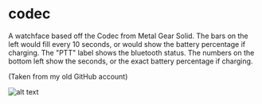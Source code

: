 # codec
A watchface based off the Codec from Metal Gear Solid.
The bars on the left would fill every 10 seconds, or would show the battery percentage if charging.
The "PTT" label shows the bluetooth status.
The numbers on the bottom left show the seconds, or the exact battery percentage if charging.

(Taken from my old GitHub account)

![alt text](codec.png "Codec")
